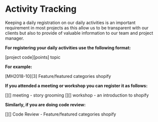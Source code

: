 # Activity Tracking

Keeping a daily registration on our daily activities is an important requirement in most projects as this allow us to be transparent with our clients but also to provide of valuable information to our team and project manager.

**For registering your daily activities use the following format:**

[project code][points] topic

**For example:**

[MH2018-10][3] Feature/featured categories shopify

**If you attended a meeting  or workshop you can register it as follows:**

[][] meeting - story grooming
[][] workshop - an introduction to shopify

**Similarly, if you are doing code review:**

[][] Code Review - Feature/featured categories shopify
